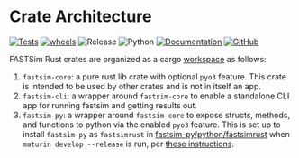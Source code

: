 # Crate Architecture
[![Tests](https://github.com/NREL/fastsim/actions/workflows/tests.yaml/badge.svg)](https://github.com/NREL/fastsim/actions/workflows/tests.yaml) [![wheels](https://github.com/NREL/fastsim/actions/workflows/wheels.yaml/badge.svg)](https://github.com/NREL/fastsim/actions/workflows/wheels.yaml?event=release) ![Release](https://img.shields.io/badge/release-v0.1.0-blue) ![Python](https://img.shields.io/badge/python-3.9%20%7C%203.10-blue) [![Documentation](https://img.shields.io/badge/documentation-custom-blue.svg)](https://nrel.github.io/fastsim/) [![GitHub](https://img.shields.io/badge/GitHub-fastsim-blue.svg)](https://github.com/NREL/fastsim)

FASTSim Rust crates are organized as a cargo [workspace](Cargo.toml) as follows:
1. `fastsim-core`: a pure rust lib crate with optional `pyo3` feature.  This crate is intended to be used by other crates and is not in itself an app.
1. `fastsim-cli`: a wrapper around `fastsim-core` to enable a standalone CLI app for running fastsim and getting results out.  
1. `fastsim-py`: a wrapper around `fastsim-core` to expose structs, methods, and functions to python via the enabled `pyo3` feature.  This is set up to install `fastsim-py` as `fastsimrust` in [fastsim-py/python/fastsimrust](./fastsim-py/python/fastsimrust/) when `maturin develop --release` is run, per [these instructions](https://github.com/PyO3/maturin/blob/084cfaced651b28616aeea1f818bdc933a536bfe/guide/src/project_layout.md#mixed-rustpython-project).  
